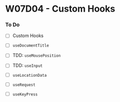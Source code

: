 # W07D04 - Custom Hooks

### To Do
- [ ] Custom Hooks
- [ ] `useDocumentTitle`
- [ ] TDD: `useMousePosition`
- [ ] TDD: `useInput`
- [ ] `useLocationData`
- [ ] `useRequest`
- [ ] `useKeyPress`




















# 
